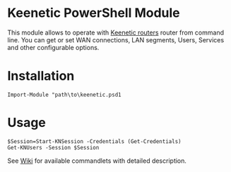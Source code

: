 # Keenetic PowerShell Module
This module allows to operate with [Keenetic routers](https://keenetic.com) router from command line. You can get or set WAN connections, LAN segments, Users, Services and other configurable options.

# Installation
```
Import-Module "path\to\keenetic.psd1
```

# Usage
```
$Session=Start-KNSession -Credentials (Get-Credentials)
Get-KNUsers -Session $Session
```
See [Wiki](https://github.com/ryzhovau/keenetic-powershell/wiki) for available commandlets with detailed description.
